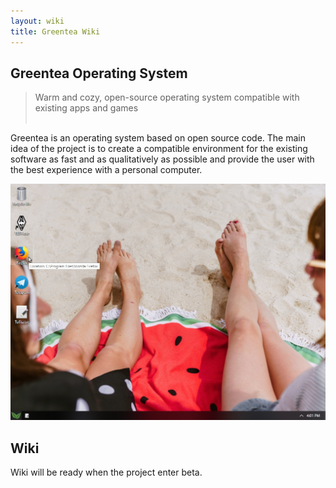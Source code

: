 ```yaml
---
layout: wiki
title: Greentea Wiki
---
```


## Greentea Operating System

> Warm and cozy, open-source operating system compatible with existing apps and games
<br/><br/>


Greentea is an operating system based on open source code. The main idea of the project is to create a compatible environment for the existing software as fast and as qualitatively as possible and provide the user with the best experience with a personal computer.

![Screenshot](/assets/images/shot.jpg)

## Wiki

Wiki will be ready when the project enter beta.
